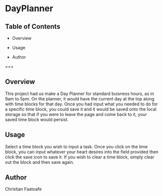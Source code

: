 # DayPlanner

## Table of Contents

* Overview

* Usage

* Author

===

## Overview

This project had us make a Day Planner for standard buisness hours, as in 9am to 5pm. On the planner, it would have the current day at the top along with time blocks for that day. Once you had input what you needed to do for a specific time block, you could save it and it would be saved onto the local storage so that if you were to leave the page and come back to it, your saved time block would persist.

## Usage

Select a time block you wish to input a task. Once you click on the time block, you can input whatever your heart desires into the field provided then click the save icon to save it. If you wish to clear a time block, simply clear out the block and then save again.

## Author

Christian Faatoafe